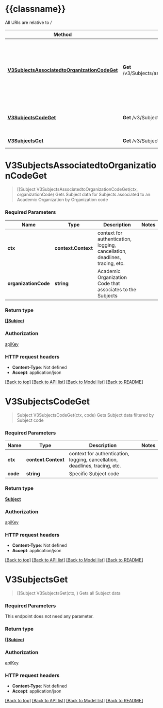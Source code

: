 # {{classname}}

All URIs are relative to */*

Method | HTTP request | Description
------------- | ------------- | -------------
[**V3SubjectsAssociatedtoOrganizationCodeGet**](SubjectsApi.md#V3SubjectsAssociatedtoOrganizationCodeGet) | **Get** /v3/Subjects/associatedto/{organizationCode} | Gets Subject data for Subjects associated to an Academic Organization by Organization code
[**V3SubjectsCodeGet**](SubjectsApi.md#V3SubjectsCodeGet) | **Get** /v3/Subjects/{code} | Gets Subject data filtered by Subject code
[**V3SubjectsGet**](SubjectsApi.md#V3SubjectsGet) | **Get** /v3/Subjects | Gets all Subject data

# **V3SubjectsAssociatedtoOrganizationCodeGet**
> []Subject V3SubjectsAssociatedtoOrganizationCodeGet(ctx, organizationCode)
Gets Subject data for Subjects associated to an Academic Organization by Organization code

### Required Parameters

Name | Type | Description  | Notes
------------- | ------------- | ------------- | -------------
 **ctx** | **context.Context** | context for authentication, logging, cancellation, deadlines, tracing, etc.
  **organizationCode** | **string**| Academic Organization Code that associates to the Subjects | 

### Return type

[**[]Subject**](Subject.md)

### Authorization

[apiKey](../README.md#apiKey)

### HTTP request headers

 - **Content-Type**: Not defined
 - **Accept**: application/json

[[Back to top]](#) [[Back to API list]](../README.md#documentation-for-api-endpoints) [[Back to Model list]](../README.md#documentation-for-models) [[Back to README]](../README.md)

# **V3SubjectsCodeGet**
> Subject V3SubjectsCodeGet(ctx, code)
Gets Subject data filtered by Subject code

### Required Parameters

Name | Type | Description  | Notes
------------- | ------------- | ------------- | -------------
 **ctx** | **context.Context** | context for authentication, logging, cancellation, deadlines, tracing, etc.
  **code** | **string**| Specific Subject code | 

### Return type

[**Subject**](Subject.md)

### Authorization

[apiKey](../README.md#apiKey)

### HTTP request headers

 - **Content-Type**: Not defined
 - **Accept**: application/json

[[Back to top]](#) [[Back to API list]](../README.md#documentation-for-api-endpoints) [[Back to Model list]](../README.md#documentation-for-models) [[Back to README]](../README.md)

# **V3SubjectsGet**
> []Subject V3SubjectsGet(ctx, )
Gets all Subject data

### Required Parameters
This endpoint does not need any parameter.

### Return type

[**[]Subject**](Subject.md)

### Authorization

[apiKey](../README.md#apiKey)

### HTTP request headers

 - **Content-Type**: Not defined
 - **Accept**: application/json

[[Back to top]](#) [[Back to API list]](../README.md#documentation-for-api-endpoints) [[Back to Model list]](../README.md#documentation-for-models) [[Back to README]](../README.md)

